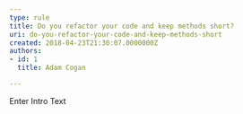 ```yaml
---
type: rule
title: Do you refactor your code and keep methods short?
uri: do-you-refactor-your-code-and-keep-methods-short
created: 2018-04-23T21:30:07.0000000Z
authors:
- id: 1
  title: Adam Cogan

---
```




<span class='intro'> Enter Intro Text </span>




